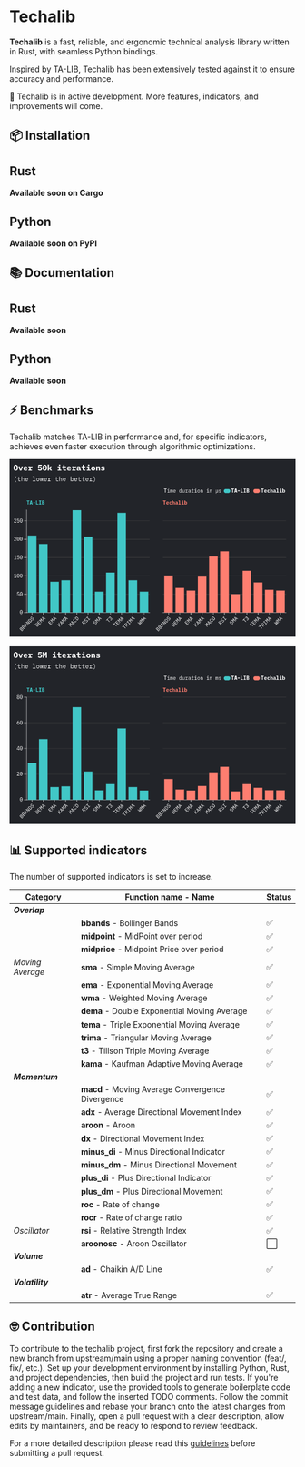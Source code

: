 # Techalib

**Techalib** is a fast, reliable, and ergonomic technical analysis library written in Rust, with seamless Python bindings.

Inspired by TA-LIB, Techalib has been extensively tested against it to ensure accuracy and performance.

🚧 Techalib is in active development. More features, indicators, and improvements will come.

## 📦 Installation

Rust
---

**Available soon on Cargo**

Python
---

**Available soon on PyPI**

## 📚 Documentation

Rust
---

**Available soon**

Python
---

**Available soon**

## ⚡ Benchmarks

Techalib matches TA-LIB in performance and, for specific indicators, achieves even faster execution through algorithmic optimizations.

![](benchmarks/graph/BenchResults_50k_13062025.png)

![](benchmarks/graph/BenchResults_5M_13062025.png)

## 📊 Supported indicators

The number of supported indicators is set to increase.

| **Category**              | **Function name - Name**                                        | **Status** |
| ----------------          | ---------------------------------------------                   | ---------- |
| **_Overlap_**             |||
|                           | **bbands** - Bollinger Bands                                    | ✅        |
|                           | **midpoint** - MidPoint over period                             | ✅        |
|                           | **midprice** - Midpoint Price over period                       | ✅        |
| _Moving Average_          | **sma** - Simple Moving Average                                 | ✅        |
|                           | **ema** - Exponential Moving Average                            | ✅        |
|                           | **wma** - Weighted Moving Average                               | ✅        |
|                           | **dema** - Double Exponential Moving Average                    | ✅        |
|                           | **tema** - Triple Exponential Moving Average                    | ✅        |
|                           | **trima** - Triangular Moving Average                           | ✅        |
|                           | **t3** - Tillson Triple Moving Average                          | ✅        |
|                           | **kama** - Kaufman Adaptive Moving Average                      | ✅        |
| **_Momentum_**            |||
|                           | **macd** - Moving Average Convergence Divergence                | ✅        |
|                           | **adx** - Average Directional Movement Index                    | ✅        |
|                           | **aroon** - Aroon                                               | ✅        |
|                           | **dx** - Directional Movement Index                             | ✅        |
|                           | **minus_di** - Minus Directional Indicator                      | ✅        |
|                           | **minus_dm** - Minus Directional Movement                       | ✅        |
|                           | **plus_di** - Plus Directional Indicator                        | ✅        |
|                           | **plus_dm** - Plus Directional Movement                         | ✅        |
|                           | **roc** - Rate of change                                        | ✅        |
|                           | **rocr** - Rate of change ratio                                 | ✅        |
| _Oscillator_              | **rsi** - Relative Strength Index                               | ✅        |
|                           | **aroonosc** - Aroon Oscillator                                 | ⬜        |
| **_Volume_**              |||
|                           | **ad** - Chaikin A/D Line                                       | ✅        |
| **_Volatility_**          |||
|                           | **atr** - Average True Range                                    | ✅        |

## 🤓 Contribution

To contribute to the techalib project, first fork the repository and create a new branch from upstream/main using a proper naming convention (feat/, fix/, etc.). Set up your development environment by installing Python, Rust, and project dependencies, then build the project and run tests. If you're adding a new indicator, use the provided tools to generate boilerplate code and test data, and follow the inserted TODO comments. Follow the commit message guidelines and rebase your branch onto the latest changes from upstream/main. Finally, open a pull request with a clear description, allow edits by maintainers, and be ready to respond to review feedback.

For a more detailed description please read this [guidelines](CONTRIBUTING.md) before submitting a pull request.
